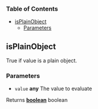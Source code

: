 <!-- Generated by documentation.js. Update this documentation by updating the source code. -->

### Table of Contents

-   [isPlainObject][1]
    -   [Parameters][2]

## isPlainObject

True if value is a plain object.

### Parameters

-   `value` **any** The value to evaluate

Returns **[boolean][3]** boolean

[1]: #isplainobject

[2]: #parameters

[3]: https://developer.mozilla.org/docs/Web/JavaScript/Reference/Global_Objects/Boolean
